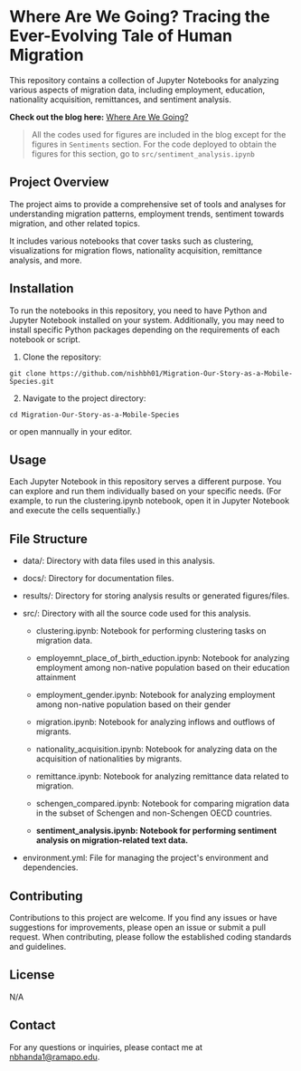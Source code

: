 # Where Are We Going? Tracing the Ever-Evolving Tale of Human Migration

This repository contains a collection of Jupyter Notebooks for analyzing various aspects of migration data, including employment, education, nationality acquisition, remittances, and sentiment analysis. 


**Check out the blog here:** [Where Are We Going?](https://nishbh01.github.io/Migration-Our-Story-as-a-Mobile-Species/blog.html)

> All the codes used for figures are included in the blog except for the figures in `Sentiments` section. 
> For the code deployed to obtain the figures for this section, go to `src/sentiment_analysis.ipynb` 


## Project Overview
The project aims to provide a comprehensive set of tools and analyses for understanding migration patterns, employment trends, sentiment towards migration, and other related topics.

It includes various notebooks that cover tasks such as clustering, visualizations for migration flows, nationality acquisition, remittance analysis, and more.

## Installation

To run the notebooks in this repository, you need to have Python and Jupyter Notebook installed on your system. Additionally, you may need to install specific Python packages depending on the requirements of each notebook or script.

1. Clone the repository:
```
git clone https://github.com/nishbh01/Migration-Our-Story-as-a-Mobile-Species.git
```

2. Navigate to the project directory:
```
cd Migration-Our-Story-as-a-Mobile-Species
```
or open mannually in your editor. 

## Usage
Each Jupyter Notebook in this repository serves a different purpose. You can explore and run them individually based on your specific needs. (For example, to run the clustering.ipynb notebook, open it in Jupyter Notebook and execute the cells sequentially.)

## File Structure

- data/: Directory with data files used in this analysis.
- docs/: Directory for documentation files.
- results/: Directory for storing analysis results or generated figures/files.
- src/: Directory with all the source code used for this analysis.
    - clustering.ipynb: Notebook for performing clustering tasks on migration data.

    - employemnt_place_of_birth_eduction.ipynb: Notebook for analyzing employment among non-native population based on their education attainment

    - employment_gender.ipynb: Notebook for analyzing employment among non-native population based on their gender

    - migration.ipynb: Notebook for analyzing inflows and outflows of migrants.

    - nationality_acquisition.ipynb: Notebook for analyzing data on the acquisition of nationalities by migrants.

    - remittance.ipynb: Notebook for analyzing remittance data related to migration.

    - schengen_compared.ipynb: Notebook for comparing migration data in the subset of Schengen and non-Schengen OECD countries.

    - **sentiment_analysis.ipynb: Notebook for performing sentiment analysis on migration-related text data.**


- environment.yml: File for managing the project's environment and dependencies.


## Contributing
Contributions to this project are welcome. If you find any issues or have suggestions for improvements, please open an issue or submit a pull request. When contributing, please follow the established coding standards and guidelines.

## License
N/A

## Contact
For any questions or inquiries, please contact me at nbhanda1@ramapo.edu.
